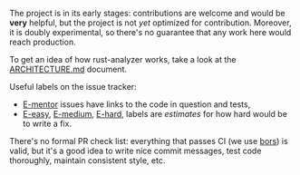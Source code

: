 The project is in its early stages: contributions are welcome and would be
**very** helpful, but the project is not _yet_ optimized for contribution.
Moreover, it is doubly experimental, so there's no guarantee that any work here
would reach production.

To get an idea of how rust-analyzer works, take a look at the [ARCHITECTURE.md](./ARCHITECTURE.md)
document.

Useful labels on the issue tracker:
  * [E-mentor](https://github.com/rust-analyzer/rust-analyzer/issues?q=is%3Aopen+is%3Aissue+label%3AE-mentor)
    issues have links to the code in question and tests,
  * [E-easy](https://github.com/rust-analyzer/rust-analyzer/issues?q=is%3Aopen+is%3Aissue+label%3AE-easy),
    [E-medium](https://github.com/rust-analyzer/rust-analyzer/issues?q=is%3Aopen+is%3Aissue+label%3AE-medium),
    [E-hard](https://github.com/rust-analyzer/rust-analyzer/issues?q=is%3Aopen+is%3Aissue+label%3AE-hard),
    labels are *estimates* for how hard would be to write a fix.

There's no formal PR check list: everything that passes CI (we use [bors](https://bors.tech/)) is valid,
but it's a good idea to write nice commit messages, test code thoroughly, maintain consistent style, etc.
